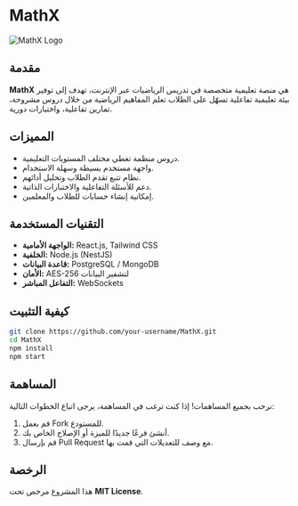 # MathX

![MathX Logo]([https://via.placeholder.com/150](https://zero-dav.github.io/MathX/MathX.png))

## مقدمة
**MathX** هي منصة تعليمية متخصصة في تدريس الرياضيات عبر الإنترنت، تهدف إلى توفير بيئة تعليمية تفاعلية تسهّل على الطلاب تعلم المفاهيم الرياضية من خلال دروس مشروحة، تمارين تفاعلية، واختبارات دورية.

## المميزات
- دروس منظمة تغطي مختلف المستويات التعليمية.
- واجهة مستخدم بسيطة وسهلة الاستخدام.
- نظام تتبع تقدم الطلاب وتحليل أدائهم.
- دعم للأسئلة التفاعلية والاختبارات الذاتية.
- إمكانية إنشاء حسابات للطلاب والمعلمين.

## التقنيات المستخدمة
- **الواجهة الأمامية:** React.js, Tailwind CSS
- **الخلفية:** Node.js (NestJS)
- **قاعدة البيانات:** PostgreSQL / MongoDB
- **الأمان:** AES-256 لتشفير البيانات
- **التفاعل المباشر:** WebSockets

## كيفية التثبيت
```bash
git clone https://github.com/your-username/MathX.git
cd MathX
npm install
npm start
```

## المساهمة
نرحب بجميع المساهمات! إذا كنت ترغب في المساهمة، يرجى اتباع الخطوات التالية:
1. قم بعمل Fork للمستودع.
2. أنشئ فرعًا جديدًا للميزة أو الإصلاح الخاص بك.
3. قم بإرسال Pull Request مع وصف للتعديلات التي قمت بها.

## الرخصة
هذا المشروع مرخص تحت **MIT License**.
